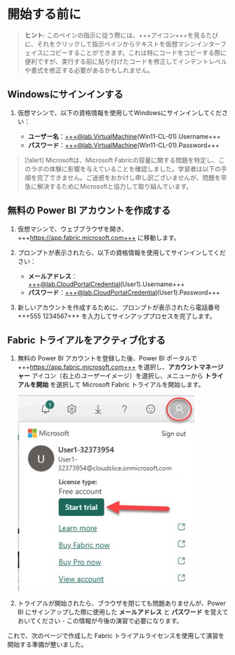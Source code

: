 # 開始する前に

> **ヒント**: このペインの指示に従う際には、+++アイコン+++を見るたびに、それをクリックして指示ペインからテキストを仮想マシンインターフェイスにコピーすることができます。これは特にコードをコピーする際に便利ですが、実行する前に貼り付けたコードを修正してインデントレベルや書式を修正する必要があるかもしれません。

## Windowsにサインインする

1. 仮想マシンで、以下の資格情報を使用してWindowsにサインインしてください：

    - **ユーザー名**：+++@lab.VirtualMachine(Win11-CL-01).Username+++
    - **パスワード**：+++@lab.VirtualMachine(Win11-CL-01).Password+++

>[!alert] Microsoftは、Microsoft Fabricの容量に関する問題を特定し、このラボの体験に影響を与えていることを確認しました。学習者は以下の手順を完了できません。ご迷惑をおかけし申し訳ございませんが、問題を早急に解決するためにMicrosoftと協力して取り組んでいます。

## 無料の Power BI アカウントを作成する

1. 仮想マシンで、ウェブブラウザを開き、+++https://app.fabric.microsoft.com+++ に移動します。

2. プロンプトが表示されたら、以下の資格情報を使用してサインインしてください：

    - **メールアドレス**：+++@lab.CloudPortalCredential(User1).Username+++
    - **パスワード**：+++@lab.CloudPortalCredential(User1).Password+++

3. 新しいアカウントを作成するために、プロンプトが表示されたら電話番号 +++555 1234567+++ を入力してサインアッププロセスを完了します。

## Fabric トライアルをアクティブ化する

1. 無料の Power BI アカウントを登録した後、Power BI ポータルで +++https://app.fabric.microsoft.com+++ を選択し、**アカウントマネージャー** アイコン（右上の*ユーザー*イメージ）を選択し、メニューから **トライアルを開始** を選択して Microsoft Fabric トライアルを開始します。

    ![FabricTrial](images/fabrictrial.jpg)

2. トライアルが開始されたら、ブラウザを閉じても問題ありませんが、Power BI にサインアップした際に使用した **メールアドレス** と **パスワード** を覚えておいてください - この情報が今後の演習で必要になります。

これで、次のページで作成した Fabric トライアルライセンスを使用して演習を開始する準備が整いました。
